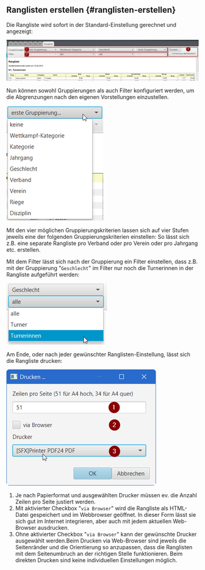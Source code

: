 ## Ranglisten erstellen {#ranglisten-erstellen}

Die Rangliste wird sofort in der Standard-Einstellung gerechnet und angezeigt:

![](/assets/rangliste-config.png)

Nun können sowohl Gruppierungen als auch Filter konfiguriert werden, um die Abgrenzungen nach den eigenen Vorstellungen einzustellen.

![](/assets/rangliste-gruppierungen.png)

Mit den vier möglichen Gruppierungskriterien lassen sich auf vier Stufen jeweils eine der folgenden Gruppierungskriterien einstellen:
So lässt sich z.B. eine separate Rangliste pro Verband oder pro Verein oder pro Jahrgang etc. erstellen.

Mit dem Filter lässt sich nach der Gruppierung ein Filter einstellen, dass z.B. mit der Gruppierung &quot;`Geschlecht`&quot; im Filter 
nur noch die Turnerinnen in der Rangliste aufgeführt werden:

![](/assets/rangliste-filter.png)

Am Ende, oder nach jeder gewünschter Ranglisten-Einstellung, lässt sich die Rangliste drucken:

![](/assets/rangliste-drucken.png)

1.  Je nach Papierformat und ausgewählten Drucker müssen ev. die Anzahl Zeilen pro Seite justiert werden.
2.  Mit aktivierter Checkbox &quot;`via Browser`&quot; wird die Rangliste als HTML-Datei gespeichert und im Webbrowser geöffnet. 
    In dieser Form lässt sie sich gut im Internet integrieren, aber auch mit jedem aktuellen Web-Browser ausdrucken.
3.  Ohne aktivierter Checkbox &quot;`via Browser`&quot; kann der gewünschte Drucker ausgewählt werden.Beim Drucken via Web-Browser 
    sind jeweils die Seitenränder und die Orientierung so anzupassen, dass die Ranglisten mit dem Seitenumbruch an der richtigen Stelle 
    funktionieren. Beim direkten Drucken sind keine individuellen Einstellungen möglich.
